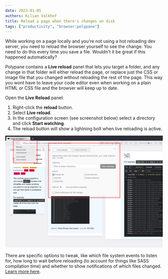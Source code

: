 ```yaml
---
date: 2023-01-05
authors: Kilian Valkhof
title: Reload a page when there's changes on disk
tags: ["productivity", "browser:polypane"]
---
```


While working on a page locally and you're not using a hot reloading dev server, you need to reload the browser yourself to see the change. You need to do this every time you save a file. Wouldn't it be great if this happened automatically?

Polypane contains a **Live reload** panel that lets you target a folder, and any change in that folder will either reload the page, or replace just the CSS or image file that you changed without reloading the rest of the page. This way you wont have to leave your code editor even when working on a plain HTML or CSS file and the browser will keep up to date.

Open the **Live Reload** panel:

1. Right-click the **reload** button.
2. Select **Live reload**.
3. In the configuration screen (see screenshot below) select a directory and click **Start watching**.
4. The reload button will show a lightning bolt when live reloading is active.

![Polypane with the live reload panel and reload context menu visible.](/assets/img/reload-page-after-change.png)

There are specific options to tweak, like which file system events to listen for, how long to wait before reloading (to account for things like SASS compilation time) and whether to show notifications of which files changed. [Learn more here](https://polypane.app/docs/live-auto-reloading/).
